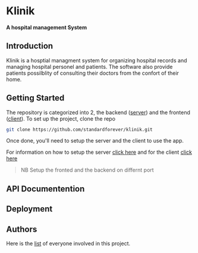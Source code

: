 # Klinik
**A hospital management System**

## Introduction
Klinik is a hosptial managment system for organizing hospital records and managing hospital personel and patients. The software also provide patients possilblity of consulting their doctors from the confort of their home. 

## Getting Started
The repository is categorized into 2, the backend ([server](./server/)) and the frontend ([client](./client/)). To set up the project, clone the repo
```sh
git clone https://github.com/standardforever/klinik.git
```
Once done, you'll need to setup the server and the client to use the app.


For information on how to setup the server [click here](./server/README.md) and for the client [click here](./client/README.md)

>NB Setup the fronted and the backend on differnt port
## API Documentention

## Deployment

## Authors
Here is the [list](./AUTHORS) of everyone involved in this project. 


